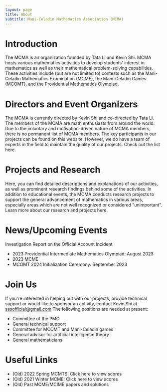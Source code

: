 ```yaml
---
layout: page
title: About
subtitle: Mani-Celadin Mathematics Association (MCMA)
---
```


# Introduction
The MCMA is an organization founded by Tata Li and Kevin Shi. MCMA hosts various mathematics activities to develop students' interest in mathematics as well as their mathematical problem-solving capabilities. These activities include (but are not limited to) contests such as the Mani-Celadin Mathematics Examination (MCME), the Mani-Celadin Games (MCOMT), and the Providential Mathematics Olympiad.

# Directors and Event Organizers
The MCMA is currently directed by Kevin Shi and co-directed by Tata Li. The members of the MCMA are math enthusiasts from around the world. Due to the voluntary and motivation-driven nature of MCMA members, there is no permanent list of MCMA members. The key participants in our projects can be found on this website. However, we do have a team of experts in the field to maintain the quality of our projects. Check out the list here.

# Projects and Research
Here, you can find detailed descriptions and explanations of our activities, as well as prominent research findings behind some of the activities. In addition to educational events, the MCMA conducts research projects to support the general advancement of mathematics in various areas, especially areas which are not well recognized or considered "unimportant". Learn more about our research and projects here.

# News/Upcoming Events
Investigation Report on the Official Account Incident
- 2023 Providential Intermediate Mathematics Olympiad: August 2023
- 2023 MCME
- MCOMT 2024 Initialization Ceremony: September 2023

# Join Us
If you're interested in helping out with our projects, provide technical support or would like to sponsor an activity, contact Kevin Shi at sssofficial@gmail.com
The following positions are needed at present:
- Committee of the PMO
- General technical support
- Committee for MCOMT and Mani-Celadin games
- General advisor for artificial intelligence theory
- General mathematicians

# Useful Links
- (Old) 2022 Spring MCMTS: Click here to view scores
- (Old) 2021 Winter MCME: Click here to view scores
- (Old) Past MCME/MCIME papers and solutions
